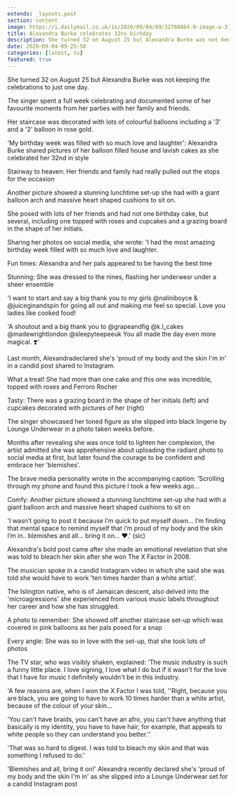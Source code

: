 ```yaml
---
extends: _layouts.post
section: content
image: https://i.dailymail.co.uk/1s/2020/09/04/09/32768864-0-image-a-37_1599206582738.jpg 
title: Alexandra Burke celebrates 32ns birhday 
description: She turned 32 on August 25 but Alexandra Burke was not keeping the celebrations to just one day.  
date: 2020-09-04-09-25-58 
categories: [latest, tv] 
featured: true 
--- 
```

She turned 32 on August 25 but Alexandra Burke was not keeping the celebrations to just one day. 

The singer spent a full week celebrating and documented some of her favourite moments from her parties with her family and friends. 

Her staircase was decorated with lots of colourful balloons including a '3' and a '2' balloon in rose gold.

'My birthday week was filled with so much love and laughter': Alexandra Burke shared pictures of her balloon filled house and lavish cakes as she celebrated her 32nd in style

Stairway to heaven: Her friends and family had really pulled out the stops for the occasion

Another picture showed a stunning lunchtime set-up she had with a giant balloon arch and massive heart shaped cushions to sit on. 

She posed with lots of her friends and had not one birthday cake, but several, including one topped with roses and cupcakes and a grazing board in the shape of her initials. 

Sharing her photos on social media, she wrote: 'I had the most amazing birthday week filled with so much love and laughter.

Fun times: Alexandra and her pals appeared to be having the best time 

Stunning: She was dressed to the nines, flashing her underwesr under a sheer ensemble

'I want to start and say a big thank you to my girls @naliniboyce & @juiceginandspin for going all out and making me feel so special. Love you ladies like cooked food!

'A shoutout and a big thank you to @grapeandfig @k.l_cakes @madewrightlondon @sleepyteepeeuk You all made the day even more magical. ❣️'

Last month, Alexandradeclared she's 'proud of my body and the skin I'm in' in a candid post shared to Instagram.

What a treat! She had more than one cake and this one was incredible, topped with roses and Ferroro Rocher

Tasty: There was a grazing board in the shape of her initials (left) and cupcakes decorated with pictures of her (right) 

The singer showcased her toned figure as she slipped into black lingerie by Lounge Underwear in a photo taken weeks before.

Months after revealing she was once told to lighten her complexion, the artist admitted she was apprehensive about uploading the radiant photo to social media at first, but later found the courage to be confident and embrace her 'blemishes'.

The brave media personality wrote in the accompanying caption: 'Scrolling through my phone and found this picture I took a few weeks ago...

Comfy: Another picture showed a stunning lunchtime set-up she had with a giant balloon arch and massive heart shaped cushions to sit on

'I wasn’t going to post it because I’m quick to put myself down... I’m finding that mental space to remind myself that i’m proud of my body and the skin I’m in.. blemishes and all... bring it on... ❤️.' (sic)

Alexandra's bold post came after she made an emotional revelation that she was told to bleach her skin after she won The X Factor in 2008.

The musician spoke in a candid Instagram video in which she said she was told she would have to work 'ten times harder than a white artist'.

The Islington native, who is of Jamaican descent, also delved into the 'microagressions' she experienced from various music labels throughout her career and how she has struggled.

A photo to remember: She showed off another staircase set-up which was covered in pink balloons as her pals posed for a snap

Every angle: She was so in love with the set-up, that she took lots of photos 

The TV star, who was visibly shaken, explained: 'The music industry is such a funny little place. I love signing, I love what I do but if it wasn't for the love that I have for music I definitely wouldn't be in this industry.

'A few reasons are, when I won the X Factor I was told, ''Right, because you are black, you are going to have to work 10 times harder than a white artist, because of the colour of your skin...

'You can't have braids, you can't have an afro, you can't have anything that basically is my identity, you have to have hair, for example, that appeals to white people so they can understand you better.''

'That was so hard to digest. I was told to bleach my skin and that was something I refused to do.'

'Blemishes and all, bring it on!' Alexandra recently declared she's 'proud of my body and the skin I'm in' as she slipped into a Lounge Underwear set for a candid Instagram post 

